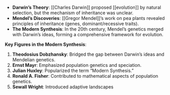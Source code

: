  

- **Darwin’s Theory**: [[Charles Darwin]] proposed [[evolution]] by natural selection, but the mechanism of inheritance was unclear.
- **Mendel’s Discoveries**: [[Gregor Mendel]]’s work on pea plants revealed principles of inheritance (genes, dominant/recessive traits).
- **The Modern Synthesis**: In the 20th century, Mendel’s genetics merged with Darwin’s ideas, forming a comprehensive framework for evolution.

**Key Figures in the Modern Synthesis**:

1. **Theodosius Dobzhansky**: Bridged the gap between Darwin’s ideas and Mendelian genetics.
2. **Ernst Mayr**: Emphasized population genetics and speciation.
3. **Julian Huxley**: Popularized the term “Modern Synthesis.”
4. **Ronald A. Fisher**: Contributed to mathematical aspects of population genetics.
5. **Sewall Wright**: Introduced adaptive landscapes